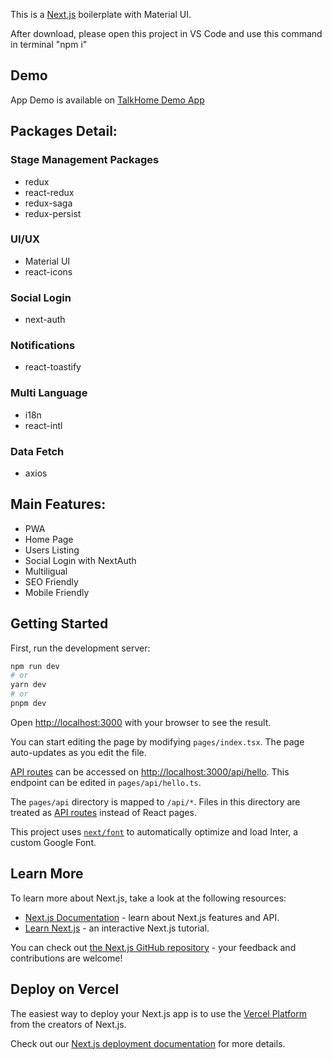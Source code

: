 This is a [Next.js](https://nextjs.org/) boilerplate with Material UI. 

After download, please open this project in VS Code and use this command in terminal "npm i"

## Demo
App Demo is available on [TalkHome Demo App](https://nextjs-boilerplate-aleembeyg.vercel.app/)

## Packages Detail:
### Stage Management Packages
- redux
- react-redux
- redux-saga
- redux-persist
### UI/UX
- Material UI
- react-icons
### Social Login
- next-auth
### Notifications
- react-toastify
### Multi Language
- i18n
- react-intl
### Data Fetch
- axios

## Main Features:
- PWA
- Home Page
- Users Listing
- Social Login with NextAuth
- Multiligual
- SEO Friendly
- Mobile Friendly


## Getting Started

First, run the development server:

```bash
npm run dev
# or
yarn dev
# or
pnpm dev
```

Open [http://localhost:3000](http://localhost:3000) with your browser to see the result.

You can start editing the page by modifying `pages/index.tsx`. The page auto-updates as you edit the file.

[API routes](https://nextjs.org/docs/api-routes/introduction) can be accessed on [http://localhost:3000/api/hello](http://localhost:3000/api/hello). This endpoint can be edited in `pages/api/hello.ts`.

The `pages/api` directory is mapped to `/api/*`. Files in this directory are treated as [API routes](https://nextjs.org/docs/api-routes/introduction) instead of React pages.

This project uses [`next/font`](https://nextjs.org/docs/basic-features/font-optimization) to automatically optimize and load Inter, a custom Google Font.

## Learn More

To learn more about Next.js, take a look at the following resources:

- [Next.js Documentation](https://nextjs.org/docs) - learn about Next.js features and API.
- [Learn Next.js](https://nextjs.org/learn) - an interactive Next.js tutorial.

You can check out [the Next.js GitHub repository](https://github.com/vercel/next.js/) - your feedback and contributions are welcome!

## Deploy on Vercel

The easiest way to deploy your Next.js app is to use the [Vercel Platform](https://vercel.com/new?utm_medium=default-template&filter=next.js&utm_source=create-next-app&utm_campaign=create-next-app-readme) from the creators of Next.js.

Check out our [Next.js deployment documentation](https://nextjs.org/docs/deployment) for more details.
